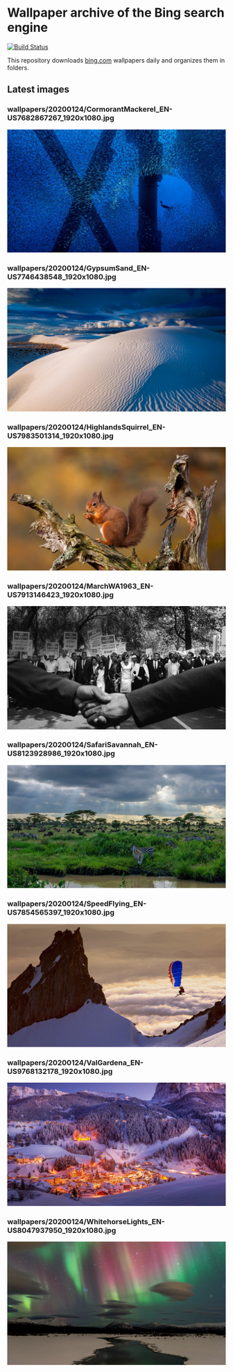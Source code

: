 # Wallpaper archive of the Bing search engine

[![Build Status](https://travis-ci.org/kijart/bing-daily-images-dl.svg?branch=wallpapers)](https://travis-ci.org/kijart/bing-daily-images-dl)

This repository downloads [bing.com](https://www.bing.com) wallpapers daily and organizes them in folders.

## Latest images

<!-- Wallpapers -->

### wallpapers/20200124/CormorantMackerel_EN-US7682867267_1920x1080.jpg

![wallpapers/20200124/CormorantMackerel_EN-US7682867267_1920x1080.jpg](wallpapers/20200124/CormorantMackerel_EN-US7682867267_1920x1080.jpg)

### wallpapers/20200124/GypsumSand_EN-US7746438548_1920x1080.jpg

![wallpapers/20200124/GypsumSand_EN-US7746438548_1920x1080.jpg](wallpapers/20200124/GypsumSand_EN-US7746438548_1920x1080.jpg)

### wallpapers/20200124/HighlandsSquirrel_EN-US7983501314_1920x1080.jpg

![wallpapers/20200124/HighlandsSquirrel_EN-US7983501314_1920x1080.jpg](wallpapers/20200124/HighlandsSquirrel_EN-US7983501314_1920x1080.jpg)

### wallpapers/20200124/MarchWA1963_EN-US7913146423_1920x1080.jpg

![wallpapers/20200124/MarchWA1963_EN-US7913146423_1920x1080.jpg](wallpapers/20200124/MarchWA1963_EN-US7913146423_1920x1080.jpg)

### wallpapers/20200124/SafariSavannah_EN-US8123928986_1920x1080.jpg

![wallpapers/20200124/SafariSavannah_EN-US8123928986_1920x1080.jpg](wallpapers/20200124/SafariSavannah_EN-US8123928986_1920x1080.jpg)

### wallpapers/20200124/SpeedFlying_EN-US7854565397_1920x1080.jpg

![wallpapers/20200124/SpeedFlying_EN-US7854565397_1920x1080.jpg](wallpapers/20200124/SpeedFlying_EN-US7854565397_1920x1080.jpg)

### wallpapers/20200124/ValGardena_EN-US9768132178_1920x1080.jpg

![wallpapers/20200124/ValGardena_EN-US9768132178_1920x1080.jpg](wallpapers/20200124/ValGardena_EN-US9768132178_1920x1080.jpg)

### wallpapers/20200124/WhitehorseLights_EN-US8047937950_1920x1080.jpg

![wallpapers/20200124/WhitehorseLights_EN-US8047937950_1920x1080.jpg](wallpapers/20200124/WhitehorseLights_EN-US8047937950_1920x1080.jpg)

